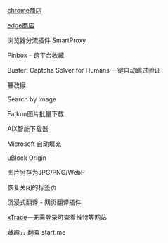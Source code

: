 [chrome商店](https://chromewebstore.google.com/category/extensions) 

[edge商店](https://microsoftedge.microsoft.com/addons/Microsoft-Edge-Extensions-Home?hl=zh-cn)



浏览器分流插件 SmartProxy


Pinbox - 跨平台收藏

Buster: Captcha Solver for Humans 一键自动跳过验证

篡改猴

Search by Image

Fatkun图片批量下载

AIX智能下载器

Microsoft 自动填充

uBlock Origin

图片另存为JPG/PNG/WebP

恢复关闭的标签页

沉浸式翻译 - 网页翻译插件 

[xTrace](https://draft.blogger.com/blog/post/edit/6748348425166981511/497370726509070030#)—无需登录可查看推特等网站

藏趣云
翻查
start.me